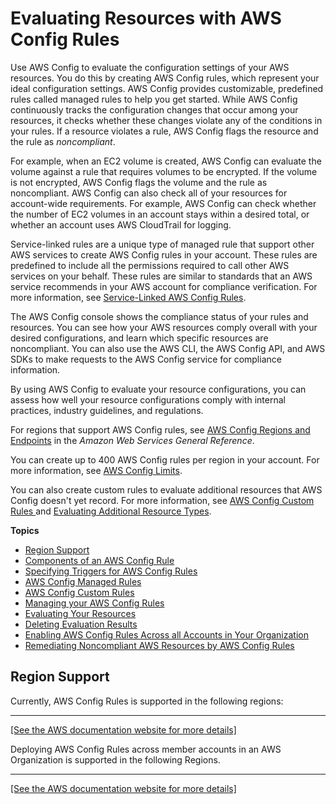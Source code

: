 # Evaluating Resources with AWS Config Rules<a name="evaluate-config"></a>

Use AWS Config to evaluate the configuration settings of your AWS resources\. You do this by creating AWS Config rules, which represent your ideal configuration settings\. AWS Config provides customizable, predefined rules called managed rules to help you get started\. While AWS Config continuously tracks the configuration changes that occur among your resources, it checks whether these changes violate any of the conditions in your rules\. If a resource violates a rule, AWS Config flags the resource and the rule as *noncompliant*\.

For example, when an EC2 volume is created, AWS Config can evaluate the volume against a rule that requires volumes to be encrypted\. If the volume is not encrypted, AWS Config flags the volume and the rule as noncompliant\. AWS Config can also check all of your resources for account\-wide requirements\. For example, AWS Config can check whether the number of EC2 volumes in an account stays within a desired total, or whether an account uses AWS CloudTrail for logging\.

Service\-linked rules are a unique type of managed rule that support other AWS services to create AWS Config rules in your account\. These rules are predefined to include all the permissions required to call other AWS services on your behalf\. These rules are similar to standards that an AWS service recommends in your AWS account for compliance verification\. For more information, see [Service\-Linked AWS Config Rules](service-linked-awsconfig-rules.md)\.

The AWS Config console shows the compliance status of your rules and resources\. You can see how your AWS resources comply overall with your desired configurations, and learn which specific resources are noncompliant\. You can also use the AWS CLI, the AWS Config API, and AWS SDKs to make requests to the AWS Config service for compliance information\.

By using AWS Config to evaluate your resource configurations, you can assess how well your resource configurations comply with internal practices, industry guidelines, and regulations\.

For regions that support AWS Config rules, see [AWS Config Regions and Endpoints](https://docs.aws.amazon.com/general/latest/gr/awsconfig.html) in the *Amazon Web Services General Reference*\.

You can create up to 400 AWS Config rules per region in your account\. For more information, see [AWS Config Limits](https://docs.aws.amazon.com/config/latest/developerguide/configlimits.html)\.

You can also create custom rules to evaluate additional resources that AWS Config doesn't yet record\. For more information, see [AWS Config Custom Rules ](evaluate-config_develop-rules.md) and [Evaluating Additional Resource Types](evaluate-config_develop-rules_nodejs.md#creating-custom-rules-for-additional-resource-types)\.

**Topics**
+ [Region Support](#region-support-config-rules)
+ [Components of an AWS Config Rule](evaluate-config_components.md)
+ [Specifying Triggers for AWS Config Rules](evaluate-config-rules.md)
+ [AWS Config Managed Rules](evaluate-config_use-managed-rules.md)
+ [AWS Config Custom Rules](evaluate-config_develop-rules.md)
+ [Managing your AWS Config Rules](evaluate-config_manage-rules.md)
+ [Evaluating Your Resources](evaluating-your-resources.md)
+ [Deleting Evaluation Results](deleting-evaluations-results.md)
+ [Enabling AWS Config Rules Across all Accounts in Your Organization](config-rule-multi-account-deployment.md)
+ [Remediating Noncompliant AWS Resources by AWS Config Rules](remediation.md)

## Region Support<a name="region-support-config-rules"></a>

Currently, AWS Config Rules is supported in the following regions:


****  
[\[See the AWS documentation website for more details\]](http://docs.aws.amazon.com/config/latest/developerguide/evaluate-config.html)

Deploying AWS Config Rules across member accounts in an AWS Organization is supported in the following Regions\.


****  
[\[See the AWS documentation website for more details\]](http://docs.aws.amazon.com/config/latest/developerguide/evaluate-config.html)